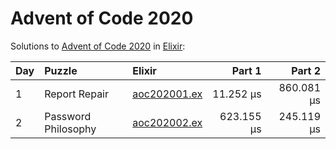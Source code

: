 # Advent of Code 2020

Solutions to [Advent of Code 2020](https://adventofcode.com/2020/) in [Elixir](https://elixir-lang.org/):

| Day  | Puzzle              | Elixir                                              |     Part 1 |     Part 2 |
| :--- | :------------------ | :-------------------------------------------------- | ---------: | ---------: |
| 1    | Report Repair       | [aoc202001.ex](01_report_repair/aoc202001.ex)       |  11.252 µs | 860.081 µs |
| 2    | Password Philosophy | [aoc202002.ex](02_password_philosophy/aoc202002.ex) | 623.155 µs | 245.119 µs |
